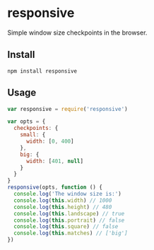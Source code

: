 # responsive

Simple window size checkpoints in the browser.

## Install

```
npm install responsive
```

## Usage

```js
var responsive = require('responsive')

var opts = {
  checkpoints: {
    small: {
      width: [0, 400]
    },
    big: {
      width: [401, null]
    }
  }
}
responsive(opts, function () {
  console.log('The window size is:')
  console.log(this.width) // 1000
  console.log(this.height) // 480
  console.log(this.landscape) // true
  console.log(this.portrait) // false
  console.log(this.square) // false
  console.log(this.matches) // ['big']
})
```
